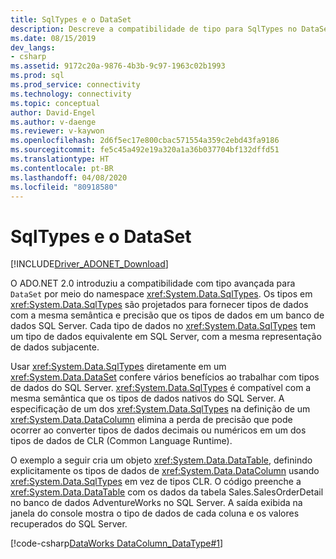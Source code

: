 ```yaml
---
title: SqlTypes e o DataSet
description: Descreve a compatibilidade de tipo para SqlTypes no DataSet.
ms.date: 08/15/2019
dev_langs:
- csharp
ms.assetid: 9172c20a-9876-4b3b-9c97-1963c02b1993
ms.prod: sql
ms.prod_service: connectivity
ms.technology: connectivity
ms.topic: conceptual
author: David-Engel
ms.author: v-daenge
ms.reviewer: v-kaywon
ms.openlocfilehash: 2d6f5ec17e800cbac571554a359c2ebd43fa9186
ms.sourcegitcommit: fe5c45a492e19a320a1a36b037704bf132dffd51
ms.translationtype: HT
ms.contentlocale: pt-BR
ms.lasthandoff: 04/08/2020
ms.locfileid: "80918580"
---
```

# <a name="sqltypes-and-the-dataset"></a>SqlTypes e o DataSet

[!INCLUDE[Driver_ADONET_Download](../../../includes/driver_adonet_download.md)]

O ADO.NET 2.0 introduziu a compatibilidade com tipo avançada para `DataSet` por meio do namespace <xref:System.Data.SqlTypes>. Os tipos em <xref:System.Data.SqlTypes> são projetados para fornecer tipos de dados com a mesma semântica e precisão que os tipos de dados em um banco de dados SQL Server. Cada tipo de dados no <xref:System.Data.SqlTypes> tem um tipo de dados equivalente em SQL Server, com a mesma representação de dados subjacente.  
  
Usar <xref:System.Data.SqlTypes> diretamente em um <xref:System.Data.DataSet> confere vários benefícios ao trabalhar com tipos de dados do SQL Server. <xref:System.Data.SqlTypes> é compatível com a mesma semântica que os tipos de dados nativos do SQL Server. A especificação de um dos <xref:System.Data.SqlTypes> na definição de um <xref:System.Data.DataColumn> elimina a perda de precisão que pode ocorrer ao converter tipos de dados decimais ou numéricos em um dos tipos de dados de CLR (Common Language Runtime).  

O exemplo a seguir cria um objeto <xref:System.Data.DataTable>, definindo explicitamente os tipos de dados de <xref:System.Data.DataColumn> usando <xref:System.Data.SqlTypes> em vez de tipos CLR. O código preenche a <xref:System.Data.DataTable> com os dados da tabela Sales.SalesOrderDetail no banco de dados AdventureWorks no SQL Server. A saída exibida na janela do console mostra o tipo de dados de cada coluna e os valores recuperados do SQL Server.  
  
[!code-csharp[DataWorks DataColumn_DataType#1](~/../sqlclient/doc/samples/DataColumn_DataType.cs#1)]
